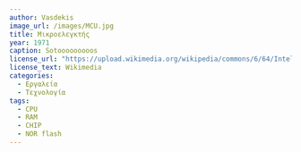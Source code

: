 ```yaml
---
author: Vasdekis
image_url: /images/MCU.jpg
title: Μικροελεγκτής
year: 1971 
caption: Sotooooooooos 
license_url: "https://upload.wikimedia.org/wikipedia/commons/6/64/Intel_8742_153056995.jpg" 
license_text: Wikimedia 
categories:
  - Εργαλεία
  - Τεχνολογία
tags:
  - CPU
  - RAM 
  - CHIP
  - NOR flash
---
```

